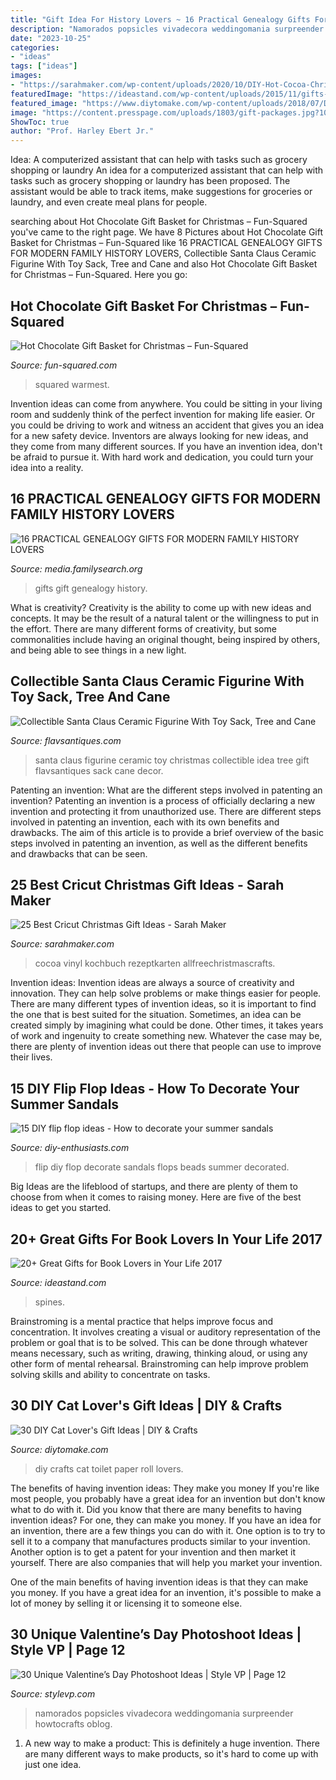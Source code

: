 ```yaml
---
title: "Gift Idea For History Lovers ~ 16 Practical Genealogy Gifts For Modern Family History Lovers"
description: "Namorados popsicles vivadecora weddingomania surpreender howtocrafts oblog"
date: "2023-10-25"
categories:
- "ideas"
tags: ["ideas"]
images:
- "https://sarahmaker.com/wp-content/uploads/2020/10/DIY-Hot-Cocoa-Christmas-Mug-Gift.jpg"
featuredImage: "https://ideastand.com/wp-content/uploads/2015/11/gifts-for-book-lovers/6-gifts-for-book-lovers.jpg"
featured_image: "https://www.diytomake.com/wp-content/uploads/2018/07/DIY-Toilet-Paper-Roll-Cat-e1547211647896.jpg"
image: "https://content.presspage.com/uploads/1803/gift-packages.jpg?10000"
ShowToc: true
author: "Prof. Harley Ebert Jr."
---
```



Idea: A computerized assistant that can help with tasks such as grocery shopping or laundry
An idea for a computerized assistant that can help with tasks such as grocery shopping or laundry has been proposed. The assistant would be able to track items, make suggestions for groceries or laundry, and even create meal plans for people.

	

		
searching about Hot Chocolate Gift Basket for Christmas – Fun-Squared you've came to the right page. We have 8 Pictures about Hot Chocolate Gift Basket for Christmas – Fun-Squared like 16 PRACTICAL GENEALOGY GIFTS FOR MODERN FAMILY HISTORY LOVERS, Collectible Santa Claus Ceramic Figurine With Toy Sack, Tree and Cane and also Hot Chocolate Gift Basket for Christmas – Fun-Squared. Here you go:
		
    
## Hot Chocolate Gift Basket For Christmas – Fun-Squared

<img loading=lazy src="https://fun-squared.com/wp-content/uploads/2016/11/Warmest-Wishes-Hot-Chocolate-Gift-Idea-for-Friends.png" onerror="this.onerror=null;this.src='https://tse2.mm.bing.net/th?id=OIP.j11EMxpr6hmNzTJz3Mb-MQHaSh&amp;pid=15.1';" alt="Hot Chocolate Gift Basket for Christmas – Fun-Squared">

_Source: fun-squared.com_

>squared warmest. 

	

Invention ideas can come from anywhere. You could be sitting in your living room and suddenly think of the perfect invention for making life easier. Or you could be driving to work and witness an accident that gives you an idea for a new safety device. Inventors are always looking for new ideas, and they come from many different sources. If you have an invention idea, don't be afraid to pursue it. With hard work and dedication, you could turn your idea into a reality.

    
## 16 PRACTICAL GENEALOGY GIFTS FOR MODERN FAMILY HISTORY LOVERS

<img loading=lazy src="https://content.presspage.com/uploads/1803/gift-packages.jpg?10000" onerror="this.onerror=null;this.src='https://tse1.mm.bing.net/th?id=OIP.0tC2CeU04g34Fsj87YNoAwHaE8&amp;pid=15.1';" alt="16 PRACTICAL GENEALOGY GIFTS FOR MODERN FAMILY HISTORY LOVERS">

_Source: media.familysearch.org_

>gifts gift genealogy history. 

	

What is creativity?
Creativity is the ability to come up with new ideas and concepts. It may be the result of a natural talent or the willingness to put in the effort. There are many different forms of creativity, but some commonalities include having an original thought, being inspired by others, and being able to see things in a new light.

    
## Collectible Santa Claus Ceramic Figurine With Toy Sack, Tree And Cane

<img loading=lazy src="https://i.etsystatic.com/8853259/r/il/364084/1082559234/il_fullxfull.1082559234_1lct.jpg" onerror="this.onerror=null;this.src='https://tse3.mm.bing.net/th?id=OIP.aeOan2WDuaFtc-kuL-CD2wHaL8&amp;pid=15.1';" alt="Collectible Santa Claus Ceramic Figurine With Toy Sack, Tree and Cane">

_Source: flavsantiques.com_

>santa claus figurine ceramic toy christmas collectible idea tree gift flavsantiques sack cane decor. 

	

Patenting an invention: What are the different steps involved in patenting an invention?
Patenting an invention is a process of officially declaring a new invention and protecting it from unauthorized use. There are different steps involved in patenting an invention, each with its own benefits and drawbacks. The aim of this article is to provide a brief overview of the basic steps involved in patenting an invention, as well as the different benefits and drawbacks that can be seen.

    
## 25 Best Cricut Christmas Gift Ideas - Sarah Maker

<img loading=lazy src="https://sarahmaker.com/wp-content/uploads/2020/10/DIY-Hot-Cocoa-Christmas-Mug-Gift.jpg" onerror="this.onerror=null;this.src='https://tse4.mm.bing.net/th?id=OIP.Db6BeH8O2QroPoxl26vPDQHaL1&amp;pid=15.1';" alt="25 Best Cricut Christmas Gift Ideas - Sarah Maker">

_Source: sarahmaker.com_

>cocoa vinyl kochbuch rezeptkarten allfreechristmascrafts. 

	

Invention ideas:
Invention ideas are always a source of creativity and innovation. They can help solve problems or make things easier for people. There are many different types of invention ideas, so it is important to find the one that is best suited for the situation. Sometimes, an idea can be created simply by imagining what could be done. Other times, it takes years of work and ingenuity to create something new. Whatever the case may be, there are plenty of invention ideas out there that people can use to improve their lives.

    
## 15 DIY Flip Flop Ideas - How To Decorate Your Summer Sandals

<img loading=lazy src="http://www.diy-enthusiasts.com/wp-content/uploads/2014/05/diy-flip-flops-ideas-decorate-with-beads-chains.jpg" onerror="this.onerror=null;this.src='https://tse2.mm.bing.net/th?id=OIP.nVHjH0G2FT-6RSg099qfiwHaLH&amp;pid=15.1';" alt="15 DIY flip flop ideas - How to decorate your summer sandals">

_Source: diy-enthusiasts.com_

>flip diy flop decorate sandals flops beads summer decorated. 

	

Big Ideas are the lifeblood of startups, and there are plenty of them to choose from when it comes to raising money. Here are five of the best ideas to get you started.

    
## 20+ Great Gifts For Book Lovers In Your Life 2017

<img loading=lazy src="https://ideastand.com/wp-content/uploads/2015/11/gifts-for-book-lovers/6-gifts-for-book-lovers.jpg" onerror="this.onerror=null;this.src='https://tse3.mm.bing.net/th?id=OIP.ea7KFJ49Oh6Pq_OuhfN53AHaLG&amp;pid=15.1';" alt="20+ Great Gifts for Book Lovers in Your Life 2017">

_Source: ideastand.com_

>spines. 

	

Brainstroming is a mental practice that helps improve focus and concentration. It involves creating a visual or auditory representation of the problem or goal that is to be solved. This can be done through whatever means necessary, such as writing, drawing, thinking aloud, or using any other form of mental rehearsal. Brainstroming can help improve problem solving skills and ability to concentrate on tasks.

    
## 30 DIY Cat Lover&#039;s Gift Ideas | DIY &amp; Crafts

<img loading=lazy src="https://www.diytomake.com/wp-content/uploads/2018/07/DIY-Toilet-Paper-Roll-Cat-e1547211647896.jpg" onerror="this.onerror=null;this.src='https://tse4.mm.bing.net/th?id=OIP.ZYgLYNmGclEjdrDyk7WASAHaKB&amp;pid=15.1';" alt="30 DIY Cat Lover&#039;s Gift Ideas | DIY &amp; Crafts">

_Source: diytomake.com_

>diy crafts cat toilet paper roll lovers. 

	

The benefits of having invention ideas: They make you money
If you're like most people, you probably have a great idea for an invention but don't know what to do with it. Did you know that there are many benefits to having invention ideas? For one, they can make you money.
If you have an idea for an invention, there are a few things you can do with it. One option is to try to sell it to a company that manufactures products similar to your invention. Another option is to get a patent for your invention and then market it yourself. There are also companies that will help you market your invention.

One of the main benefits of having invention ideas is that they can make you money. If you have a great idea for an invention, it's possible to make a lot of money by selling it or licensing it to someone else.

    
## 30 Unique Valentine’s Day Photoshoot Ideas | Style VP | Page 12

<img loading=lazy src="https://www.stylevp.com/wp-content/uploads/2020/01/12-Valentines-Day-Photoshoot.jpg" onerror="this.onerror=null;this.src='https://tse3.mm.bing.net/th?id=OIP.YrfBMhtiFA_E-WY4XvfANQHaJQ&amp;pid=15.1';" alt="30 Unique Valentine’s Day Photoshoot Ideas | Style VP | Page 12">

_Source: stylevp.com_

>namorados popsicles vivadecora weddingomania surpreender howtocrafts oblog. 

	

1. A new way to make a product: This is definitely a huge invention. There are many different ways to make products, so it's hard to come up with just one idea.

